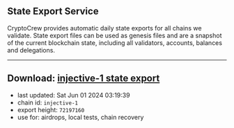 ## State Export Service
CryptoCrew provides automatic daily state exports for all chains we validate. State export files can be used as genesis files and are a snapshot of the current blockchain state, including all validators, accounts, balances and delegations.

---
**Download: [injective-1 state export](https://dl-eu2.ccvalidators.com/SERVICE/injective/injective-1_export_72197160.json)**
---

- last updated: Sat Jun 01 2024 03:19:39
- chain id: `injective-1`
- export height: `72197160`
- use for: airdrops, local tests, chain recovery

